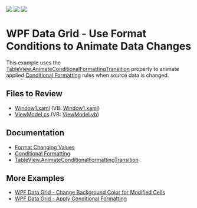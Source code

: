 <!-- default badges list -->
![](https://img.shields.io/endpoint?url=https://codecentral.devexpress.com/api/v1/VersionRange/128648649/22.2.2%2B)
[![](https://img.shields.io/badge/Open_in_DevExpress_Support_Center-FF7200?style=flat-square&logo=DevExpress&logoColor=white)](https://supportcenter.devexpress.com/ticket/details/E4025)
[![](https://img.shields.io/badge/📖_How_to_use_DevExpress_Examples-e9f6fc?style=flat-square)](https://docs.devexpress.com/GeneralInformation/403183)
<!-- default badges end -->

# WPF Data Grid - Use Format Conditions to Animate Data Changes

This example uses the [TableView.AnimateConditionalFormattingTransition](https://docs.devexpress.com/WPF/DevExpress.Xpf.Grid.TableView.AnimateConditionalFormattingTransition) property to animate applied [Conditional Formatting](https://docs.devexpress.com/WPF/17130/controls-and-libraries/data-grid/conditional-formatting) rules when source data is changed.

## Files to Review

* [Window1.xaml](./CS/DXGrid_ConditionalFormatting/Window1.xaml) (VB: [Window1.xaml](./VB/DXGrid_ConditionalFormatting/Window1.xaml))
* [ViewModel.cs](./CS/DXGrid_ConditionalFormatting/ViewModel.cs) (VB: [ViewModel.vb](./VB/DXGrid_ConditionalFormatting/ViewModel.vb))

## Documentation

* [Format Changing Values](https://docs.devexpress.com/WPF/118929/controls-and-libraries/data-grid/conditional-formatting/conditional-formats/formatting-changing-values)
* [Conditional Formatting](https://docs.devexpress.com/WPF/17130/controls-and-libraries/data-grid/conditional-formatting)
* [TableView.AnimateConditionalFormattingTransition](https://docs.devexpress.com/WPF/DevExpress.Xpf.Grid.TableView.AnimateConditionalFormattingTransition)

## More Examples

* [WPF Data Grid - Change Background Color for Modified Cells](https://github.com/DevExpress-Examples/wpf-data-grid-change-background-color-for-modified-cells)
* [WPF Data Grid - Apply Conditional Formatting](https://github.com/DevExpress-Examples/wpf-data-grid-apply-conditional-formatting)
